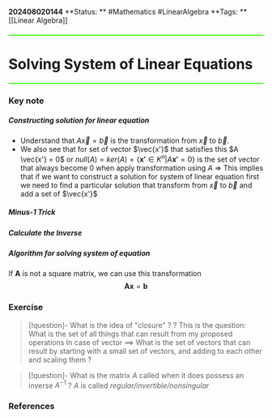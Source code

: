 **202408020144**
**Status: ** #Mathematics #LinearAlgebra 
**Tags: ** [[Linear Algebra]]

<hr style="border: none; height: 2px; background-color: #39FF14; margin: 20px 0;">

# Solving System of Linear Equations

<hr style="border: none; height: 2px; background-color: #39FF14; margin: 20px 0;">

### Key note
##### Constructing solution for linear equation 
- Understand that $A \vec{x} = \vec{b}$ is the transformation from $\vec{x}$ to $\vec{b}$. 
- We also see that for set of vector $\vec{x'}$ that satisfies this $A \vec{x'} = 0$ or $null(A) = ker(A) = \{\mathbf{x'}\in K^n | A\mathbf{x'}=0\}$ is the set of vector that always become 0 when apply transformation using $A$
=> This implies that if we want to construct a solution for system of linear equation first we need to find a particular solution that transform from $\vec{x}$ to $\vec{b}$ and add a set of $\vec{x'}$

##### Minus-1 Trick

##### Calculate the Inverse

##### Algorithm for solving system of equation
If $\mathbf{A}$ is not a square matrix, we can use this transformation 
$$
\mathbf{Ax} = \mathbf{b} 
$$
### Exercise
>[!question]- What is the idea of "closure" ?
?
>This is the question: What is the set of all things that can result from my proposed operations
>In case of vector $\implies$ What is the set of vectors that can result by starting with a small set of vectors, and adding to each other and scaling them ?


>[!question]- What is the matrix $A$ called when it does possess an inverse $A^{-1}$
?
>$A$ is called *regular/invertible/nonsingular*

### References
